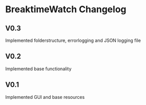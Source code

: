 # BreaktimeWatch Changelog

## V0.3
Implemented folderstructure, errorlogging and JSON logging file

## V0.2
Implemented base functionality

## V0.1
Implemented GUI and base resources